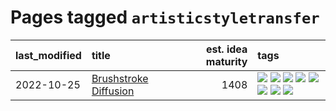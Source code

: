 # Pages tagged `artisticstyletransfer`

|last_modified|title|est. idea maturity|tags
|:---|:---|---:|:---|
|2022-10-25|[Brushstroke Diffusion](../brushstroke-diffusion.md)|1408|[![](https://img.shields.io/badge/tag-artisticstyletransfer-e33481)](../tags/artisticstyletransfer.md) [![](https://img.shields.io/badge/tag-creativity-b59164)](../tags/creativity.md) [![](https://img.shields.io/badge/tag-deepgenerativemodeling-2b1224)](../tags/deepgenerativemodeling.md) [![](https://img.shields.io/badge/tag-experimental-6a156e)](../tags/experimental.md) [![](https://img.shields.io/badge/tag-imageprocessing-869cae)](../tags/imageprocessing.md) [![](https://img.shields.io/badge/tag-modeltraining-3c7f53)](../tags/modeltraining.md) [![](https://img.shields.io/badge/tag-painting-22d494)](../tags/painting.md) [![](https://img.shields.io/badge/tag-wip-fecb83)](../tags/wip.md)|
